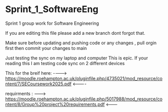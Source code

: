 # Sprint_1_SoftwareEng
 Sprint 1 group work for Software Engineering

If you are editing this file please add a new branch dont forgot that.

Make sure before updating and pushing code or any changes , pull orgin first then commit your changes to main

Just testing the sync on my laptop and computer
This is epic. If your reading this I am testing code sync on 2 different devices

This for the breif here:
---->     https://moodle.roehampton.ac.uk/pluginfile.php/4735021/mod_resource/content/7/SECoursework2025.pdf   <----

requirments :
     --->  https://moodle.roehampton.ac.uk/pluginfile.php/5017988/mod_resource/content/8/Group%20project%20requirements.pdf <---